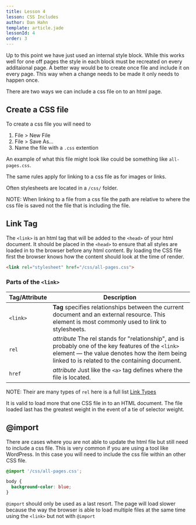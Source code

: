 ```yaml
---
title: Lesson 4
lesson: CSS Includes
author: Dan Hahn
template: article.jade
lessonId: 4
order: 3
---
```


Up to this point we have just used an internal style block.  While this works well for one off pages the style in each block must be recreated on every additaional page.  A better way would be to create once file and include it on every page.  This way when a change needs to be made it only needs to happen once.

There are two ways we can include a css file on to an html page.

## Create a CSS file

To create a css file you will need to

1. File > New File
1. File > Save As...
1. Name the file with a `.css` extention

An example of what this file might look like could be something like `all-pages.css`.

The same rules apply for linking to a css file as for images or links.

Often stylesheets are located in a `/css/` folder.

NOTE: When linking to a file from a css file the path are relative to where the css file is saved not the file that is including the file.

## Link Tag

The `<link>` is an html tag that will be added to the `<head>` of your html document.  It should be placed in the `<head>` to ensure that all styles are loaded in to the browser before any html content.  By loading the CSS file first the browser knows how the content should look at the time of render.

```html
<link rel="stylesheet" href="/css/all-pages.css">
```

### Parts of the `<link>`

Tag/Attribute | Description
---|---
`<link>` | **Tag** specifies relationships between the current document and an external resource. This element is most commonly used to link to stylesheets.
`rel` | *attribute* The rel stands for "relationship", and is probably one of the key features of the `<link>` element — the value denotes how the item being linked to is related to the containing document.
`href` | *attribute* Just like the `<a>` tag defines where the file is located.

NOTE: Their are many types of `rel` here is a full list <a href="https://developer.mozilla.org/en-US/docs/Web/HTML/Link_types" target="_blank">Link Types</a>

It is valid to load more that one CSS file in to an HTML document.  The file loaded last has the greatest weight in the event of a tie of selector weight.

## @import

There are cases where you are not able to update the html file but still need to include a css file.  This is very common if you are using a tool like WordPress.  In this case you will need to include the css file within an other CSS file.

```css
@import '/css/all-pages.css';

body {
  background-color: blue;
}
```

`@import` should only be used as a last resort.  The page will load slower because the way the browser is able to load multiple files at the same time using the `<link>` but not with `@import`